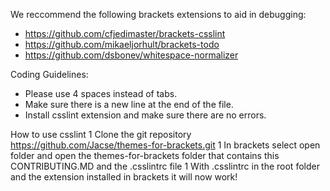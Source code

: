We reccommend the following brackets extensions to aid in debugging:

* https://github.com/cfjedimaster/brackets-csslint
* https://github.com/mikaeljorhult/brackets-todo
* https://github.com/dsbonev/whitespace-normalizer

Coding Guidelines:
* Please use 4 spaces instead of tabs.
* Make sure there is a new line at the end of the file.
* Install csslint extension and make sure there are no errors.

How to use csslint
1 Clone the git repository https://github.com/Jacse/themes-for-brackets.git
1 In brackets select open folder and open the themes-for-brackets folder that contains this CONTRIBUTING.MD and the .csslintrc file
1 With .csslintrc in the root folder and the extension installed in brackets it will now work!
